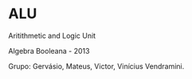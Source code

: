 ALU
===

Aritithmetic and Logic Unit

Algebra Booleana - 2013

Grupo: Gervásio, Mateus, Victor, Vinícius Vendramini.